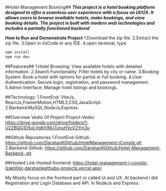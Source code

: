 #Hotel-Management Booking##
***This project is a hotel booking platform designed to offer a seamless user experience with a focus on UI/UX. It allows users to browse available hotels, make bookings, and view booking details. The project is built with modern web technologies and includes a partially functioned backend***

**How to Run and Demonstrate Project**
1.Download the zip file.
2.Extract the zip file.
3.Open in VsCode or any IDE.
4.open terminal, type
```bash
npm install
npm run dev
```
##Features##
1.Hotel Browsing: View available hotels with detailed information.
2.Search Functionality: Filter hotels by city or name.
3.Booking System: Book a hotel with options for partial or full booking.
4.User Authentication: Secure login, registration, and password management.
5.Admin Interface: Manage hotel listings and bookings.


##Technology:
1.FrontEnd: ViteJs, ReactJs,FramerMotion,HTML5,CSS,JavaScript.
2.Backend:MySQL,NodeJs,Express.

##Overview Vedio Of Project
Project-Vedio: https://drive.google.com/drive/folders/1-U2ZBQG1D5oLVgKh1MJ7JnuHVcV2Ym3u

##Github Repositories
1.FrontEnd-Github: https://github.com/DarshanKGithub/HotelManagement-iConsile.git
2.Backend-Github: https://github.com/DarshanKGithub/Hotel-Management-Backend-.git

##Hosted Link
Hosted-frontend: https://hotel-management-i-consile-lzakti0pr-darshankgithubs-projects.vercel.app/

My Mostly focus on the frontend part or called Ui and UX. At backend i did Registration and Login Database and API.
In NodeJs and Express.
